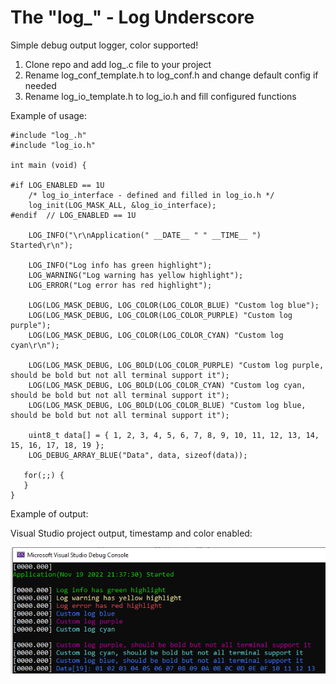 # The "log_" - Log Underscore
Simple debug output logger, color supported!

1. Clone repo and add log_.c file to your project
2. Rename log_conf_template.h to log_conf.h and change default config if needed
3. Rename log_io_template.h to log_io.h and fill configured functions

Example of usage:

```
#include "log_.h"
#include "log_io.h"

int main (void) {

#if LOG_ENABLED == 1U
    /* log_io_interface - defined and filled in log_io.h */
    log_init(LOG_MASK_ALL, &log_io_interface);
#endif  // LOG_ENABLED == 1U
   
    LOG_INFO("\r\nApplication(" __DATE__ " " __TIME__ ") Started\r\n");

    LOG_INFO("Log info has green highlight");
    LOG_WARNING("Log warning has yellow highlight");
    LOG_ERROR("Log error has red highlight");

    LOG(LOG_MASK_DEBUG, LOG_COLOR(LOG_COLOR_BLUE) "Custom log blue");
    LOG(LOG_MASK_DEBUG, LOG_COLOR(LOG_COLOR_PURPLE) "Custom log purple");
    LOG(LOG_MASK_DEBUG, LOG_COLOR(LOG_COLOR_CYAN) "Custom log cyan\r\n");

    LOG(LOG_MASK_DEBUG, LOG_BOLD(LOG_COLOR_PURPLE) "Custom log purple, should be bold but not all terminal support it");
    LOG(LOG_MASK_DEBUG, LOG_BOLD(LOG_COLOR_CYAN) "Custom log cyan, should be bold but not all terminal support it");
    LOG(LOG_MASK_DEBUG, LOG_BOLD(LOG_COLOR_BLUE) "Custom log blue, should be bold but not all terminal support it");

    uint8_t data[] = { 1, 2, 3, 4, 5, 6, 7, 8, 9, 10, 11, 12, 13, 14, 15, 16, 17, 18, 19 };
    LOG_DEBUG_ARRAY_BLUE("Data", data, sizeof(data));

   for(;;) {
   }
}
```

Example of output:

Visual Studio project output, timestamp and color enabled:

![Windows terminal output](doc-data/windows-terminal.png)